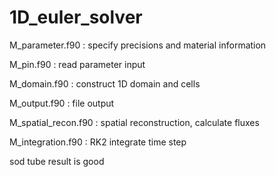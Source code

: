 # 1D_euler_solver 

M_parameter.f90     : specify precisions and material information

M_pin.f90           : read parameter input

M_domain.f90        : construct 1D domain and cells

M_output.f90        : file output

M_spatial_recon.f90 : spatial reconstruction, calculate fluxes

M_integration.f90   : RK2 integrate time step

sod tube result is good
